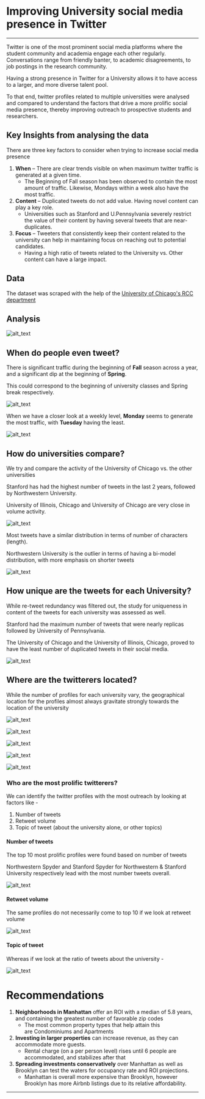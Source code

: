 # Improving University social media presence in Twitter
----------

Twitter is one of the most prominent social media platforms where the student community and academia engage each other regularly. Conversations range from friendly banter, to academic disagreements, to job postings in the research community.

Having a strong presence in Twitter for a University allows it to have access to a larger, and more diverse talent pool.

To that end, twitter profiles related to multiple universities were analysed and compared to understand the factors that drive a more prolific social media presence, thereby improving outreach to prospective students and researchers.



## Key Insights from analysing the data
	
There are three key factors to consider when trying to increase social media presence
1. <b>When</b> – There are clear trends visible on when maximum twitter traffic is generated at a given time. 
	- The Beginning of Fall season has been observed to contain the most amount of traffic. Likewise, Mondays within a week also have the most traffic.
1. <b>Content</b> – Duplicated tweets do not add value. Having novel content can play a key role. 
	- Universities such as Stanford and U.Pennsylvania severely restrict the value of their content by having several tweets that are near-duplicates.
1. <b>Focus</b> – Tweeters that consistently keep their content related to the university can help in maintaining focus on reaching out to potential candidates. 
	- Having a high ratio of tweets related to the University vs. Other content can have a large impact.


## Data 

The dataset was scraped with the help of the [University of Chicago's RCC department](https://rcc.uchicago.edu/)

## Analysis 

![alt_text](https://github.com/Srihari231092/twitter_feed_analysis/blob/master/res/img/pipeline.png)


## When do people even tweet?

There is significant traffic during the beginning of <b>Fall</b> season across a year, and a significant dip at the beginning of <b>Spring</b>.

This could correspond to the beginning of university classes and Spring break respectively.

![alt_text](https://github.com/Srihari231092/twitter_feed_analysis/blob/master/res/img/created_months.png)


When we have a closer look at a weekly level, <b>Monday</b> seems to generate the most traffic, with <b>Tuesday</b> having the least. 

![alt_text](https://github.com/Srihari231092/twitter_feed_analysis/blob/master/res/img/created_days.png)

## How do universities compare?

We try and compare the activity of the University of Chicago vs. the other universities

Stanford has had the highest number of tweets in the last 2 years, followed by Northwestern University.

University of Illinois, Chicago and University of Chicago are very close in volume activity.

![alt_text](https://github.com/Srihari231092/twitter_feed_analysis/blob/master/res/img/num_tweets_per_uni.png)

Most tweets have a similar distribution in terms of number of characters (length).

Northwestern University is the outlier in terms of having a bi-model distribution, with more emphasis on shorter tweets

![alt_text](https://github.com/Srihari231092/twitter_feed_analysis/blob/master/res/img/tweet_length.png)


## How unique are the tweets for each University?

While re-tweet redundancy was filtered out, the study for uniqueness in content of the tweets for each university was assessed as well.

Stanford had the maximum number of tweets that were nearly replicas followed by University of Pennsylvania. 

The University of Chicago and the University of Illinois, Chicago, proved to have the least number of duplicated tweets in their social media.

![alt_text](https://github.com/Srihari231092/twitter_feed_analysis/blob/master/res/img/duplicate_ratios.png)


## Where are the twitterers located?

While the number of profiles for each university vary, the geographical location for the profiles almost always gravitate strongly towards the location of the university


![alt_text](https://github.com/Srihari231092/twitter_feed_analysis/blob/master/res/img/twit_loc_uc.png)


![alt_text](https://github.com/Srihari231092/twitter_feed_analysis/blob/master/res/img/twit_loc_nw.png)


![alt_text](https://github.com/Srihari231092/twitter_feed_analysis/blob/master/res/img/twit_loc_uic.png)


![alt_text](https://github.com/Srihari231092/twitter_feed_analysis/blob/master/res/img/twit_loc_upenn.png)


![alt_text](https://github.com/Srihari231092/twitter_feed_analysis/blob/master/res/img/twit_loc_stanford.png)


### Who are the most prolific twitterers?

We can identify the twitter profiles with the most outreach by looking at factors like - 
1. Number of tweets
1. Retweet volume
1. Topic of tweet (about the university alone, or other topics)

#### Number of tweets

The top 10 most prolific profiles were found based on number of tweets

Northwestern Spyder and Stanford Spyder for Northwestern & Stanford University respectively lead with the most number tweets overall. 

![alt_text](https://github.com/Srihari231092/twitter_feed_analysis/blob/master/res/img/twitter_profiles.png)

#### Retweet volume

The same profiles do not necessarily come to top 10 if we look at retweet volume

![alt_text](https://github.com/Srihari231092/twitter_feed_analysis/blob/master/res/img/num_retweets.png)

#### Topic of tweet

Whereas if we look at the ratio of tweets about the university - 

![alt_text](https://github.com/Srihari231092/twitter_feed_analysis/blob/master/res/img/ratio_tweets.png)





## 
# Recommendations

1. <b>Neighborhoods in Manhattan</b> offer an ROI with a median of 5.8 years, and containing the greatest number of favorable zip codes 
	- The most common property types that help attain this are Condominiums and Apartments
1. <b>Investing in larger properties</b> can increase revenue, as they can accommodate more guests. 
	- Rental charge (on a per person level) rises until 6 people are accommodated, and stabilizes after that
1. <b>Spreading investments conservatively</b> over Manhattan as well as Brooklyn can test the waters for occupancy rate and ROI projections. 
	- Manhattan is overall more expensive than Brooklyn, however Brooklyn has more Airbnb listings due to its relative affordability.
 
----------

